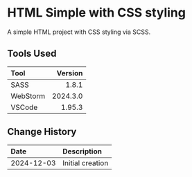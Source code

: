 # HTML Simple with CSS styling
A simple HTML project with CSS styling via SCSS.

## Tools Used

| Tool     |  Version |
|:---------|---------:|
| SASS     |    1.8.1 |
| WebStorm | 2024.3.0 |
| VSCode   |   1.95.3 |

## Change History

| Date       | Description                                   |
|:-----------|:----------------------------------------------|
| 2024-12-03 | Initial creation                              |
